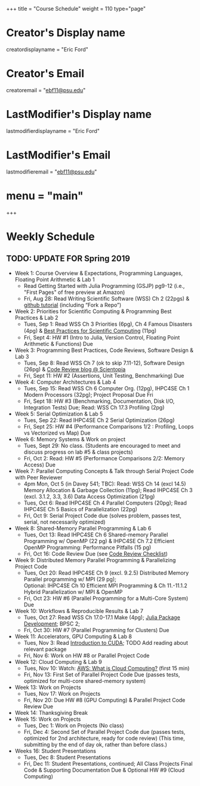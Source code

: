 +++
title = "Course Schedule"
weight = 110
type="page"

# Creator's Display name
creatordisplayname = "Eric Ford"
# Creator's Email
creatoremail = "ebf11@psu.edu"
# LastModifier's Display name
lastmodifierdisplayname = "Eric Ford"
# LastModifier's Email
lastmodifieremail = "ebf11@psu.edu"

# menu = "main"

+++

# Weekly Schedule
## TODO: UPDATE FOR Spring 2019

- Week 1: Course Overview & Expectations, Programming Languages, Floating Point Arithmetic & Lab 1
    + Read Getting Started with Julia Programming (GSJP) pg9-12 (i.e., "First Pages" of free preview at Amazon)
    + Fri, Aug 28:      Read Writing Scientific Software (WSS) Ch 2 (22pgs)  & [github tutorial](https://help.github.com/articles/set-up-git) (including “Fork a Repo”)
- Week 2: Priorities for Scientific Computing & Programming Best Practices & Lab 2
    + Tues, Sep 1: Read WSS Ch 3 Priorities (6pg), Ch 4 Famous Disasters (4pg) & [Best Practices for Scientiﬁc Computing](https://arxiv.org/pdf/1210.0530v4.pdf) (11pg)
    + Fri, Sept 4:      HW #1 (Intro to Julia, Version Control, Floating Point Arithmetic & Functions) Due
- Week 3: Programming Best Practices, Code Reviews, Software Design & Lab 3
    + Tues, Sep 8: Read WSS Ch 7 (ok to skip 7.11-12), Software Design (26pg) & [Code Review blog @ Scientopia](http://goodmath.scientopia.org/2011/07/06/things-everyone-should-do-code-review/)
    + Fri, Sept 11:  HW #2 (Assertions, Unit Testing, Benchmarking) Due
- Week 4: Computer Architectures & Lab 4
    + Tues, Sep 15: Read WSS Ch 6 Computer Org. (12pg), IHPC4SE Ch 1 Modern Processors (32pg); Project Proposal Due Fri
    + Fri, Sept 18:   HW #3 (Benchmarking, Documentation, Disk I/O, Integration Tests) Due; Read: WSS Ch 17.3 Profiling (2pg)
- Week 5: Serial Optimization & Lab 5
    + Tues, Sep 22: Read IHPC4SE Ch 2 Serial Optimization (26pg)
    + Fri, Sept 25:    HW #4 (Performance Comparisons 1/2 : Profiling, Loops vs Vectorized vs Map) Due
- Week 6:  Memory Systems & Work on project
    + Tues, Sept 29:  No class.  (Students are encouraged to meet and discuss progress on lab #5 & class projects)
    + Fri, Oct 2: Read: HW #5 (Performance Comparisons 2/2:  Memory Access) Due
- Week 7:  Parallel Computing Concepts & Talk through Serial Project Code with Peer Reviewer
    + 4pm Mon, Oct 5 (in Davey 541; TBC): Read: WSS Ch 14 (excl 14.5) Memory Allocation & Garbage Collection (11pg);
		 Read IHPC4SE Ch 3 (excl. 3.1.2, 3.3, 3.6) Data Access Optimization (21pg)
    + Tues, Oct 6: Read IHPC4SE Ch 4 Parallel Computers (20pg); Read IHPC4SE Ch 5 Basics of Parallelization (22pg)
    + Fri, Oct 9: Serial Project Code due (solves problem, passes test, serial, not necessarily optimized)
- Week 8:  Shared-Memory Parallel Programming & Lab 6
    + Tues, Oct 13:  Read IHPC4SE Ch 6 Shared-memory Parallel Programming w/ OpenMP (22 pg) & 
		IHPC4SE Ch 7.2 Efficient OpenMP Programming: Performance Pitfalls (15 pg)
    + Fri, Oct 16:      Code Review Due (see  [Code Review Checklist](https://courses.cs.washington.edu/courses/cse403/12wi/sections/12wi_code_review_checklist.pdf)) 
- Week 9:  Distributed Memory Parallel Programming & Parallelizing Project Code
    + Tues, Oct 20: Read IHPC4SE Ch 9 (excl. 9.2.5) Distributed Memory Parallel programming w/ MPI (29 pg);  
	Optional: IHPC4SE Ch 10 Efficient MPI Programming & Ch 11.-11.1.2 Hybrid Parallelization w/ MPI & OpenMP 
    + Fri, Oct 23: HW #6 (Parallel Programming for a Multi-Core System) Due
- Week 10: Workflows & Reproducible Results & Lab 7
    + Tues, Oct 27: Read WSS Ch 17.0-17.1 Make (4pg); [Julia Package Development](https://docs.julialang.org/en/v1.0/stdlib/Pkg/); BPSC 2; 
    + Fri, Oct 30:   HW #7 (Parallel Programming for Clusters) Due 
- Week 11:  Accelerators, GPU Computing & Lab 8
    + Tues, Nov 3: Read [Introduction to CUDA](http://mc.stanford.edu/cgi-bin/images/f/f7/Darve_cme343_cuda_1.pdf); TODO Add reading about relevant package
    + Fri, Nov 6:  Work on HW #8 or Parallel Project Code 
- Week 12:  Cloud Computing & Lab 9
    + Tues, Nov 10:  Watch: [AWS: What is Cloud Computing?](https://www.youtube.com/watch?v=j8wRkZLbkzw&feature=youtu.be) (first 15 min)
    + Fri, Nov 13: First Set of Parallel Project Code Due (passes tests, optimized for multi-core shared-memory system)
- Week 13:  Work on Projects 
    + Tues, Nov 17:  Work on Projects
    + Fri, Nov 20:  Due HW #8 (GPU Computing)  &  Parallel Project Code Review Due 
- Week 14:  Thanksgiving Break
- Week 15:  Work on Projects
    + Tues, Dec 1:  Work on Projects (No class)
    + Fri, Dec 4:  Second Set of Parallel Project Code due (passes tests, optimized for 2nd architecture, ready for code review)
	(This time, submitting by the end of day ok, rather than before class.)
- Weeks 16: Student Presentations
   + Tues, Dec 8: Student Presentations
   + Fri, Dec 11:   Student Presentations, continued;  All Class Projects Final Code & Supporting Documentation Due & 
		Optional HW #9 (Cloud Computing) 



